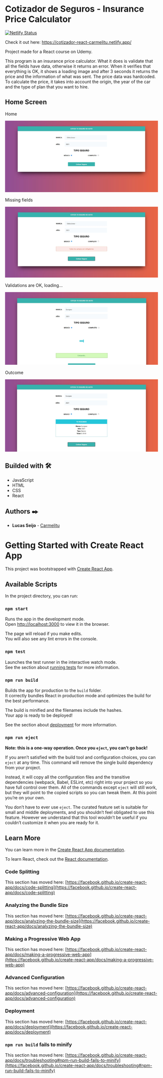 # Cotizador de Seguros - Insurance Price Calculator

[![Netlify Status](https://api.netlify.com/api/v1/badges/f03862cc-d7f1-48c3-bac4-9d5da79da39d/deploy-status)](https://app.netlify.com/sites/cotizador-react-carmelitu/deploys)

Check it out here: https://cotizador-react-carmelitu.netlify.app/

Project made for a React course on Udemy.

This program is an insurance price calculator. What it does is validate that all the fields have data, otherwise it returns an error. When it verifies that everything is OK, it shows a loading image and after 3 seconds it returns the price and the information of what was sent. The price data was hardcoded. To calculate the price, it takes into account the origin, the year of the car and the type of plan that you want to hire.

## Home Screen

Home

<img src="https://github.com/Carmelitu/cotizador-seguros/blob/master/Cotiza-home.JPG" style="margin: 0 auto"/>

Missing fields

<img src="https://github.com/Carmelitu/cotizador-seguros/blob/master/Cotiza-error.JPG" style="margin: 0 auto"/>

Validations are OK, loading...

<img src="https://github.com/Carmelitu/cotizador-seguros/blob/master/Cotiza-OK-loading.JPG" style="margin: 0 auto"/>

Outcome

<img src="https://github.com/Carmelitu/cotizador-seguros/blob/master/Cotiza-OK.JPG" style="margin: 0 auto"/>


## Builded with 🛠️

* JavaScript
* HTML
* CSS
* React

## Authors ✒️

* **Lucas Seijo** - [Carmelitu](https://github.com/Carmelitu)

# Getting Started with Create React App

This project was bootstrapped with [Create React App](https://github.com/facebook/create-react-app).

## Available Scripts

In the project directory, you can run:

### `npm start`

Runs the app in the development mode.\
Open [http://localhost:3000](http://localhost:3000) to view it in the browser.

The page will reload if you make edits.\
You will also see any lint errors in the console.

### `npm test`

Launches the test runner in the interactive watch mode.\
See the section about [running tests](https://facebook.github.io/create-react-app/docs/running-tests) for more information.

### `npm run build`

Builds the app for production to the `build` folder.\
It correctly bundles React in production mode and optimizes the build for the best performance.

The build is minified and the filenames include the hashes.\
Your app is ready to be deployed!

See the section about [deployment](https://facebook.github.io/create-react-app/docs/deployment) for more information.

### `npm run eject`

**Note: this is a one-way operation. Once you `eject`, you can’t go back!**

If you aren’t satisfied with the build tool and configuration choices, you can `eject` at any time. This command will remove the single build dependency from your project.

Instead, it will copy all the configuration files and the transitive dependencies (webpack, Babel, ESLint, etc) right into your project so you have full control over them. All of the commands except `eject` will still work, but they will point to the copied scripts so you can tweak them. At this point you’re on your own.

You don’t have to ever use `eject`. The curated feature set is suitable for small and middle deployments, and you shouldn’t feel obligated to use this feature. However we understand that this tool wouldn’t be useful if you couldn’t customize it when you are ready for it.

## Learn More

You can learn more in the [Create React App documentation](https://facebook.github.io/create-react-app/docs/getting-started).

To learn React, check out the [React documentation](https://reactjs.org/).

### Code Splitting

This section has moved here: [https://facebook.github.io/create-react-app/docs/code-splitting](https://facebook.github.io/create-react-app/docs/code-splitting)

### Analyzing the Bundle Size

This section has moved here: [https://facebook.github.io/create-react-app/docs/analyzing-the-bundle-size](https://facebook.github.io/create-react-app/docs/analyzing-the-bundle-size)

### Making a Progressive Web App

This section has moved here: [https://facebook.github.io/create-react-app/docs/making-a-progressive-web-app](https://facebook.github.io/create-react-app/docs/making-a-progressive-web-app)

### Advanced Configuration

This section has moved here: [https://facebook.github.io/create-react-app/docs/advanced-configuration](https://facebook.github.io/create-react-app/docs/advanced-configuration)

### Deployment

This section has moved here: [https://facebook.github.io/create-react-app/docs/deployment](https://facebook.github.io/create-react-app/docs/deployment)

### `npm run build` fails to minify

This section has moved here: [https://facebook.github.io/create-react-app/docs/troubleshooting#npm-run-build-fails-to-minify](https://facebook.github.io/create-react-app/docs/troubleshooting#npm-run-build-fails-to-minify)
